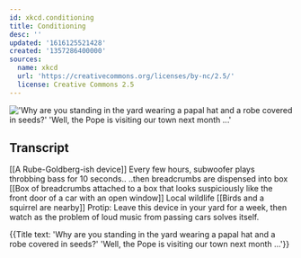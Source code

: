 ```yaml
---
id: xkcd.conditioning
title: Conditioning
desc: ''
updated: '1616125521428'
created: '1357286400000'
sources:
  name: xkcd
  url: 'https://creativecommons.org/licenses/by-nc/2.5/'
  license: Creative Commons 2.5
---
```

!['Why are you standing in the yard wearing a papal hat and a robe covered in seeds?' 'Well, the Pope is visiting our town next month ...'](https://imgs.xkcd.com/comics/conditioning.png)

## Transcript
[[A Rube-Goldberg-ish device]]
Every few hours, subwoofer plays throbbing bass for 10 seconds..
..then breadcrumbs are dispensed into box
[[Box of breadcrumbs attached to a box that looks suspiciously like the front door of a car with an open window]]
Local wildlife
[[Birds and a squirrel are nearby]]
Protip: Leave this device in your yard for a week, then watch as the problem of loud music from passing cars solves itself.

{{Title text: 'Why are you standing in the yard wearing a papal hat and a robe covered in seeds?' 'Well, the Pope is visiting our town next month ...'}}
